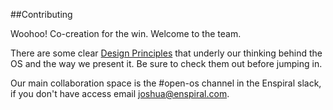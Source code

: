##Contributing

Woohoo! Co-creation for the win. Welcome to the team.

There are some clear [Design Principles](./design-principles.md) that underly our thinking behind the OS and the way we present it. Be sure to check them out before jumping in.

Our main collaboration space is the #open-os channel in the Enspiral slack, if you don't have access email <joshua@enspiral.com>.



